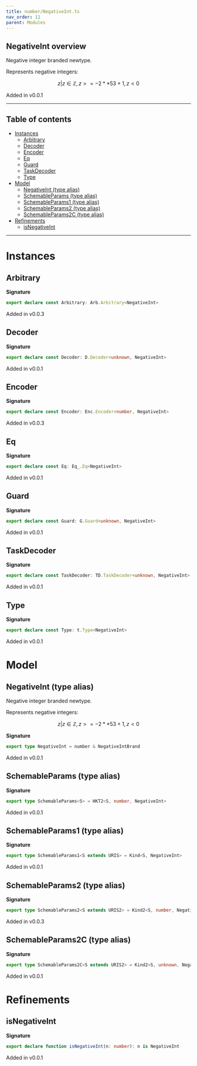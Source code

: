 ```yaml
---
title: number/NegativeInt.ts
nav_order: 11
parent: Modules
---
```


## NegativeInt overview

Negative integer branded newtype.

Represents negative integers:

```math
 { z | z ∈ ℤ, z >= -2 ** 53 + 1, z < 0 }
```

Added in v0.0.1

---

<h2 class="text-delta">Table of contents</h2>

- [Instances](#instances)
  - [Arbitrary](#arbitrary)
  - [Decoder](#decoder)
  - [Encoder](#encoder)
  - [Eq](#eq)
  - [Guard](#guard)
  - [TaskDecoder](#taskdecoder)
  - [Type](#type)
- [Model](#model)
  - [NegativeInt (type alias)](#negativeint-type-alias)
  - [SchemableParams (type alias)](#schemableparams-type-alias)
  - [SchemableParams1 (type alias)](#schemableparams1-type-alias)
  - [SchemableParams2 (type alias)](#schemableparams2-type-alias)
  - [SchemableParams2C (type alias)](#schemableparams2c-type-alias)
- [Refinements](#refinements)
  - [isNegativeInt](#isnegativeint)

---

# Instances

## Arbitrary

**Signature**

```ts
export declare const Arbitrary: Arb.Arbitrary<NegativeInt>
```

Added in v0.0.3

## Decoder

**Signature**

```ts
export declare const Decoder: D.Decoder<unknown, NegativeInt>
```

Added in v0.0.1

## Encoder

**Signature**

```ts
export declare const Encoder: Enc.Encoder<number, NegativeInt>
```

Added in v0.0.3

## Eq

**Signature**

```ts
export declare const Eq: Eq_.Eq<NegativeInt>
```

Added in v0.0.1

## Guard

**Signature**

```ts
export declare const Guard: G.Guard<unknown, NegativeInt>
```

Added in v0.0.1

## TaskDecoder

**Signature**

```ts
export declare const TaskDecoder: TD.TaskDecoder<unknown, NegativeInt>
```

Added in v0.0.1

## Type

**Signature**

```ts
export declare const Type: t.Type<NegativeInt>
```

Added in v0.0.1

# Model

## NegativeInt (type alias)

Negative integer branded newtype.

Represents negative integers:

```math
 { z | z ∈ ℤ, z >= -2 ** 53 + 1, z < 0 }
```

**Signature**

```ts
export type NegativeInt = number & NegativeIntBrand
```

Added in v0.0.1

## SchemableParams (type alias)

**Signature**

```ts
export type SchemableParams<S> = HKT2<S, number, NegativeInt>
```

Added in v0.0.1

## SchemableParams1 (type alias)

**Signature**

```ts
export type SchemableParams1<S extends URIS> = Kind<S, NegativeInt>
```

Added in v0.0.1

## SchemableParams2 (type alias)

**Signature**

```ts
export type SchemableParams2<S extends URIS2> = Kind2<S, number, NegativeInt>
```

Added in v0.0.3

## SchemableParams2C (type alias)

**Signature**

```ts
export type SchemableParams2C<S extends URIS2> = Kind2<S, unknown, NegativeInt>
```

Added in v0.0.1

# Refinements

## isNegativeInt

**Signature**

```ts
export declare function isNegativeInt(n: number): n is NegativeInt
```

Added in v0.0.1

